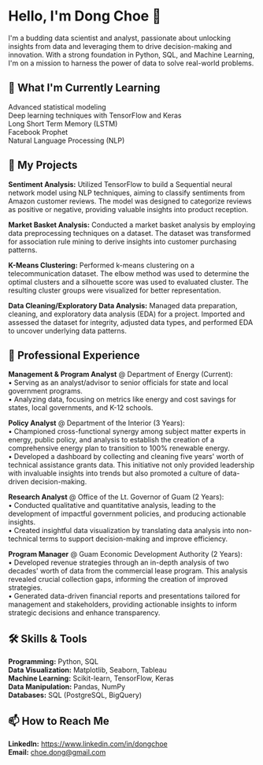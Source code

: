 # Hello, I'm Dong Choe 👋

I'm a budding data scientist and analyst, passionate about unlocking insights from data and leveraging them to drive decision-making and innovation. With a strong foundation in Python, SQL, and Machine Learning, I'm on a mission to harness the power of data to solve real-world problems.

## 🌱 What I'm Currently Learning

Advanced statistical modeling  
Deep learning techniques with TensorFlow and Keras  
Long Short Term Memory (LSTM)  
Facebook Prophet  
Natural Language Processing (NLP)  

## 🚀 My Projects

**Sentiment Analysis:** Utilized TensorFlow to build a Sequential neural network model using NLP techniques, aiming to classify sentiments from Amazon customer reviews. The model was designed to categorize reviews as positive or negative, providing valuable insights into product reception.

**Market Basket Analysis:** Conducted a market basket analysis by employing data preprocessing techniques on a dataset. The dataset was transformed for association rule mining to derive insights into customer purchasing patterns.

**K-Means Clustering:** Performed k-means clustering on a telecommunication dataset. The elbow method was used to determine the optimal clusters and a silhouette score was used to evaluated cluster. The resulting cluster groups were visualized for better representation.

**Data Cleaning/Exploratory Data Analysis:** Managed data preparation, cleaning, and exploratory data analysis (EDA) for a project. Imported and assessed the dataset for integrity, adjusted data types, and performed EDA to uncover underlying data patterns.

## 💼 Professional Experience

**Management & Program Analyst** @ Department of Energy (Current):  
•	Serving as an analyst/advisor to senior officials for state and local government programs.  
•	Analyzing data, focusing on metrics like energy and cost savings for states, local governments, and K-12 schools.

**Policy Analyst** @ Department of the Interior (3 Years):  
•	Championed cross-functional synergy among subject matter experts in energy, public policy, and analysis to establish the creation of a comprehensive energy plan to transition to 100% renewable energy.  
•	Developed a dashboard by collecting and cleaning five years' worth of technical assistance grants data. This initiative not only provided leadership with invaluable insights into trends but also promoted a culture of data-driven decision-making.

**Research Analyst** @ Office of the Lt. Governor of Guam (2 Years):  
•	Conducted qualitative and quantitative analysis, leading to the development of impactful government policies, and producing actionable insights.  
•	Created insightful data visualization by translating data analysis into non-technical terms to support decision-making and improve efficiency. 

**Program Manager** @ Guam Economic Development Authority (2 Years):  
•	Developed revenue strategies through an in-depth analysis of two decades' worth of data from the commercial lease program. This analysis revealed crucial collection gaps, informing the creation of improved strategies.  
•	Generated data-driven financial reports and presentations tailored for management and stakeholders, providing actionable insights to inform strategic decisions and enhance transparency.

## 🛠️ Skills & Tools

**Programming:** Python, SQL  
**Data Visualization:** Matplotlib, Seaborn, Tableau  
**Machine Learning:** Scikit-learn, TensorFlow, Keras  
**Data Manipulation:** Pandas, NumPy  
**Databases:** SQL (PostgreSQL, BigQuery)  

## 📫 How to Reach Me

**LinkedIn:** https://www.linkedin.com/in/dongchoe  
**Email:** choe.dong@gmail.com
